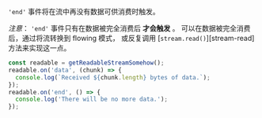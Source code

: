 <!-- YAML
added: v0.9.4
-->

`'end'` 事件将在流中再没有数据可供消费时触发。

*注意*： `'end'` 事件只有在数据被完全消费后 **才会触发** 。 可以在数据被完全消费后，通过将流转换到 
flowing 模式， 或反复调用 [`stream.read()`][stream-read] 方法来实现这一点。

```js
const readable = getReadableStreamSomehow();
readable.on('data', (chunk) => {
  console.log(`Received ${chunk.length} bytes of data.`);
});
readable.on('end', () => {
  console.log('There will be no more data.');
});
```

